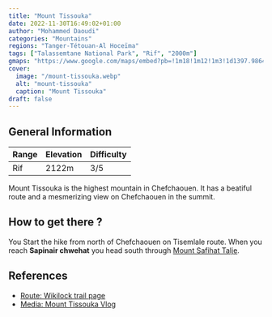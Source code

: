 ```yaml
---
title: "Mount Tissouka"
date: 2022-11-30T16:49:02+01:00
author: "Mohammed Daoudi"
categories: "Mountains"
regions: "Tanger-Tétouan-Al Hoceïma"
tags: ["Talassemtane National Park", "Rif", "2000m"]
gmaps: "https://www.google.com/maps/embed?pb=!1m18!1m12!1m3!1d1397.9864940872524!2d-5.218044491692672!3d35.16120679781267!2m3!1f0!2f0!3f0!3m2!1i1024!2i768!4f13.1!3m3!1m2!1s0xd0b289a618b6cd5%3A0x4c7d21f8f33558be!2sJebel%20Tisouka!5e1!3m2!1sen!2sma!4v1669823630855!5m2!1sen!2sma"
cover:
  image: "/mount-tissouka.webp"
  alt: "mount-tissouka"
  caption: "Mount Tissouka"
draft: false
---
```


## General Information

| Range | Elevation | Difficulty |
| --- | --- | --- |
| Rif | 2122m | 3/5 |

Mount Tissouka is the highest mountain in Chefchaouen. It has a beatiful route and a mesmerizing view on Chefchaouen in the summit.

## How to get there ?
You Start the hike from north of Chefchaouen on Tisemlale route. When you reach **Sapinair chwehat** you head south through [Mount Safihat Talje](/locations/mount-safihat-talje).

## References
- [Route: Wikilock trail page](https://www.wikiloc.com/hiking-trails/mont-de-tissouka-2122m-47328719)
- [Media: Mount Tissouka Vlog](https://www.youtube.com/watch?v=qiVSdXA38PE)

